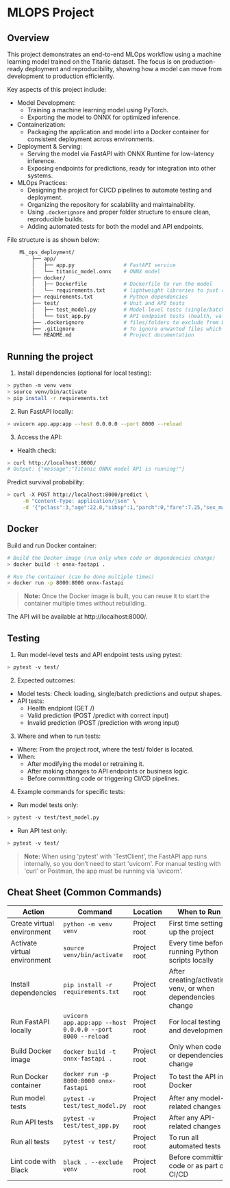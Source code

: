 # MLOPS Project

## Overview

This project demonstrates an end-to-end MLOps workflow using a machine learning model trained on the Titanic dataset. The focus is on production-ready deployment and reproducibility, showing how a model can move from development to production efficiently.

Key aspects of this project include:
- Model Development:
    - Training a machine learning model using PyTorch.
    - Exporting the model to ONNX for optimized inference.
- Containerization:
    - Packaging the application and model into a Docker container for consistent deployment across environments.
- Deployment & Serving:
    - Serving the model via FastAPI with ONNX Runtime for low-latency inference.
    - Exposing endpoints for predictions, ready for integration into other systems.
- MLOps Practices:
    - Designing the project for CI/CD pipelines to automate testing and deployment.
    - Organizing the repository for scalability and maintainability.
    - Using `.dockerignore` and proper folder structure to ensure clean, reproducible builds.
    - Adding automated tests for both the model and API endpoints.


File structure is as shown below: 
```bash 
    ML_ops_deployment/
        ├── app/
        │   ├── app.py                # FastAPI service
        │   └── titanic_model.onnx    # ONNX model
        ├── docker/
        │   ├── Dockerfile            # Dockerfile to run the model 
        │   └── requirements.txt      # lightweight libraries to just run the model 
        ├── requirements.txt          # Python dependencies
        ├── test/                     # Unit and API tests
        │   ├── test_model.py         # Model-level tests (single/batch predictions)
        │   └── test_app.py           # API endpoint tests (health, valid/invalid inputs)
        ├── .dockerignore             # files/folders to exclude from Docker
        ├── .gitignore                # To ignore unwanted files which should not be pushed to GitHub
        └── README.md                 # Project documentation
```

## Running the project
1. Install dependencies (optional for local testing): 
```bash 
> python -m venv venv
> source venv/bin/activate
> pip install -r requirements.txt 
```
2. Run FastAPI locally: 
```bash 
> uvicorn app.app:app --host 0.0.0.0 --port 8000 --reload
```
3. Access the API:

- Health check:
```bash
> curl http://localhost:8000/
# Output: {"message":"Titanic ONNX model API is running!"}
```
Predict survival probability:
```bash 
> curl -X POST http://localhost:8000/predict \
     -H "Content-Type: application/json" \
     -d '{"pclass":3,"age":22.0,"sibsp":1,"parch":0,"fare":7.25,"sex_male":1,"embarked_Q":0,"embarked_S":1}'
```
## Docker
Build and run Docker container: 
```bash 
# Build the Docker image (run only when code or dependencies change)
> docker build -t onnx-fastapi .

# Run the container (can be done multiple times)
> docker run -p 8000:8000 onnx-fastapi
```
> **Note:** Once the Docker image is built, you can reuse it to start the container multiple times without rebuilding.

The API will be available at http://localhost:8000/.

## Testing 
1. Run model-level tests and API endpoint tests using pytest: 
```bash 
> pytest -v test/ 
```
2. Expected outcomes: 
- Model tests: Check loading, single/batch predictions and output shapes. 
- API tests: 
    - Health endpiont (GET /)
    - Valid prediction (POST /predict with correct input)
    - Invalid prediction (POST /prediction with wrong input)
3. Where and when to run tests:
- Where: From the project root, where the test/ folder is located.
- When:
    - After modifying the model or retraining it.
    - After making changes to API endpoints or business logic.
    - Before committing code or triggering CI/CD pipelines.
4. Example commands for specific tests:
- Run model tests only:
```bash 
> pytest -v test/test_model.py
```
- Run API test only: 
```bash 
> pytest -v test/ 
```
> **Note:** When using 'pytest' with 'TestClient', the FastAPI app runs internally, so you don’t need to start 'uvicorn'. For manual testing with 'curl' or Postman, the app must be running via 'uvicorn'.
## Cheat Sheet (Common Commands)
| Action | Command | Location | When to Run |
| --- | --- | --- | --- |
| Create virtual environment | `python -m venv venv` | Project root | First time setting up the project |
| Activate virtual environment | `source venv/bin/activate` | Project root | Every time before running Python scripts locally |
| Install dependencies | `pip install -r requirements.txt` | Project root | After creating/activating venv, or when dependencies change |
| Run FastAPI locally | `uvicorn app.app:app --host 0.0.0.0 --port 8000 --reload` | Project root | For local testing and development |
| Build Docker image | `docker build -t onnx-fastapi .` | Project root | Only when code or dependencies change |
| Run Docker container | `docker run -p 8000:8000 onnx-fastapi` | Project root | To test the API in Docker |
| Run model tests | `pytest -v test/test_model.py` | Project root | After any model-related changes |
| Run API tests | `pytest -v test/test_app.py` | Project root | After any API-related changes |
| Run all tests | `pytest -v test/` | Project root | To run all automated tests |
| Lint code with Black | `black . --exclude venv` | Project root | Before committing code or as part of CI/CD |